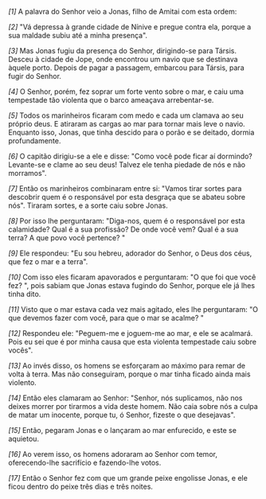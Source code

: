 *[1]* A palavra do Senhor veio a Jonas, filho de Amitai com esta ordem:

*[2]* "Vá depressa à grande cidade de Nínive e pregue contra ela, porque a sua maldade subiu até a minha presença".

*[3]* Mas Jonas fugiu da presença do Senhor, dirigindo-se para Társis. Desceu à cidade de Jope, onde encontrou um navio que se destinava àquele porto. Depois de pagar a passagem, embarcou para Társis, para fugir do Senhor.

*[4]* O Senhor, porém, fez soprar um forte vento sobre o mar, e caiu uma tempestade tão violenta que o barco ameaçava arrebentar-se.

*[5]* Todos os marinheiros ficaram com medo e cada um clamava ao seu próprio deus. E atiraram as cargas ao mar para tornar mais leve o navio. Enquanto isso, Jonas, que tinha descido para o porão e se deitado, dormia profundamente.

*[6]* O capitão dirigiu-se a ele e disse: "Como você pode ficar aí dormindo? Levante-se e clame ao seu deus! Talvez ele tenha piedade de nós e não morramos".

*[7]* Então os marinheiros combinaram entre si: "Vamos tirar sortes para descobrir quem é o responsável por esta desgraça que se abateu sobre nós". Tiraram sortes, e a sorte caiu sobre Jonas.

*[8]* Por isso lhe perguntaram: "Diga-nos, quem é o responsável por esta calamidade? Qual é a sua profissão? De onde você vem? Qual é a sua terra? A que povo você pertence? "

*[9]* Ele respondeu: "Eu sou hebreu, adorador do Senhor, o Deus dos céus, que fez o mar e a terra".

*[10]* Com isso eles ficaram apavorados e perguntaram: "O que foi que você fez? ", pois sabiam que Jonas estava fugindo do Senhor, porque ele já lhes tinha dito.

*[11]* Visto que o mar estava cada vez mais agitado, eles lhe perguntaram: "O que devemos fazer com você, para que o mar se acalme? "

*[12]* Respondeu ele: "Peguem-me e joguem-me ao mar, e ele se acalmará. Pois eu sei que é por minha causa que esta violenta tempestade caiu sobre vocês".

*[13]* Ao invés disso, os homens se esforçaram ao máximo para remar de volta à terra. Mas não conseguiram, porque o mar tinha ficado ainda mais violento.

*[14]* Então eles clamaram ao Senhor: "Senhor, nós suplicamos, não nos deixes morrer por tirarmos a vida deste homem. Não caia sobre nós a culpa de matar um inocente, porque tu, ó Senhor, fizeste o que desejavas".

*[15]* Então, pegaram Jonas e o lançaram ao mar enfurecido, e este se aquietou.

*[16]* Ao verem isso, os homens adoraram ao Senhor com temor, oferecendo-lhe sacrifício e fazendo-lhe votos.

*[17]* Então o Senhor fez com que um grande peixe engolisse Jonas, e ele ficou dentro do peixe três dias e três noites.

